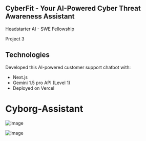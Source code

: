 ## CyberFit - Your AI-Powered Cyber Threat Awareness Assistant

Headstarter AI - SWE Fellowship

Project 3


## Technologies

Developed this AI-powered customer support chatbot with:

- Next.js
- Gemini 1.5 pro API (Level 1)
- Deployed on Vercel


# Cyborg-Assistant
![image](https://github.com/user-attachments/assets/f327ff0d-0400-4da1-974f-620a940b7269)

![image](https://github.com/user-attachments/assets/2abc0dbd-e0c3-4ba8-9705-940b89238242)

